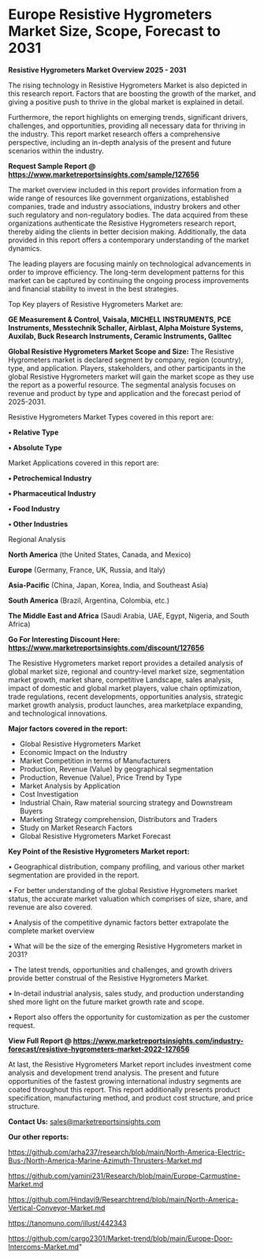 # Europe Resistive Hygrometers Market Size, Scope, Forecast to 2031

<Strong> Resistive Hygrometers Market Overview 2025 - 2031</strong>

The rising technology in Resistive Hygrometers Market is also depicted in this research report. Factors that are boosting the growth of the market, and giving a positive push to thrive in the global market is explained in detail.

Furthermore, the report highlights on emerging trends, significant drivers, challenges, and opportunities, providing all necessary data for thriving in the industry. This report market research offers a comprehensive perspective, including an in-depth analysis of the present and future scenarios within the industry.

<strong>Request Sample Report @ <a href=https://www.marketreportsinsights.com/sample/127656>https://www.marketreportsinsights.com/sample/127656</a></strong>

The market overview included in this report provides information from a wide range of resources like government organizations, established companies, trade and industry associations, industry brokers and other such regulatory and non-regulatory bodies. The data acquired from these organizations authenticate the Resistive Hygrometers research report, thereby aiding the clients in better decision making. Additionally, the data provided in this report offers a contemporary understanding of the market dynamics.

The leading players are focusing mainly on technological advancements in order to improve efficiency. The long-term development patterns for this market can be captured by continuing the ongoing process improvements and financial stability to invest in the best strategies.

Top Key players of Resistive Hygrometers Market are:

<strong>GE Measurement & Control, Vaisala, MICHELL INSTRUMENTS, PCE Instruments, Messtechnik Schaller, Airblast, Alpha Moisture Systems, Auxilab, Buck Research Instruments, Ceramic Instruments, Galltec</strong>

<strong><b>Global Resistive Hygrometers Market Scope and Size:</b></strong>
The Resistive Hygrometers market is declared segment by company, region (country), type, and application. Players, stakeholders, and other participants in the global Resistive Hygrometers market will gain the market scope as they use the report as a powerful resource. The segmental analysis focuses on revenue and product by type and application and the forecast period of 2025-2031.

Resistive Hygrometers Market Types covered in this report are:

<strong>• Relative Type

• Absolute Type</strong>

Market Applications covered in this report are:

<strong>• Petrochemical Industry

• Pharmaceutical Industry

• Food Industry

• Other Industries</strong> 

Regional Analysis

<strong>North America</strong> (the United States, Canada, and Mexico)

<strong>Europe</strong> (Germany, France, UK, Russia, and Italy)

<strong>Asia-Pacific</strong> (China, Japan, Korea, India, and Southeast Asia)

<strong>South America</strong> (Brazil, Argentina, Colombia, etc.)

<strong>The Middle East and Africa</strong> (Saudi Arabia, UAE, Egypt, Nigeria, and South Africa)

<strong>Go For Interesting Discount Here: <a href=https://www.marketreportsinsights.com/discount/127656>https://www.marketreportsinsights.com/discount/127656</a></strong>

The Resistive Hygrometers market report provides a detailed analysis of global market size, regional and country-level market size, segmentation market growth, market share, competitive Landscape, sales analysis, impact of domestic and global market players, value chain optimization, trade regulations, recent developments, opportunities analysis, strategic market growth analysis, product launches, area marketplace expanding, and technological innovations.

<strong><b>Major factors covered in the report:</b></strong>
<ul>
  <li>Global Resistive Hygrometers Market </li>
  <li>Economic Impact on the Industry</li>
  <li>Market Competition in terms of Manufacturers</li>
  <li>Production, Revenue (Value) by geographical segmentation</li>
  <li>Production, Revenue (Value), Price Trend by Type</li>
  <li>Market Analysis by Application</li>
  <li>Cost Investigation</li>
  <li>Industrial Chain, Raw material sourcing strategy and Downstream Buyers</li>
  <li>Marketing Strategy comprehension, Distributors and Traders</li>
  <li>Study on Market Research Factors</li>
  <li>Global Resistive Hygrometers Market Forecast</li>
</ul>

<strong><b>Key Point of the Resistive Hygrometers Market report:</b></strong>

• Geographical distribution, company profiling, and various other market segmentation are provided in the report.

• For better understanding of the global Resistive Hygrometers market status, the accurate market valuation which comprises of size, share, and revenue are also covered.

• Analysis of the competitive dynamic factors better extrapolate the complete market overview

• What will be the size of the emerging Resistive Hygrometers market in 2031?

• The latest trends, opportunities and challenges, and growth drivers provide better construal of the Resistive Hygrometers Market.

• In-detail industrial analysis, sales study, and production understanding shed more light on the future market growth rate and scope.

• Report also offers the opportunity for customization as per the customer request.

<strong><b>View Full Report @ <a href=https://www.marketreportsinsights.com/industry-forecast/resistive-hygrometers-market-2022-127656>https://www.marketreportsinsights.com/industry-forecast/resistive-hygrometers-market-2022-127656</a></b></strong>


At last, the Resistive Hygrometers Market report includes investment come analysis and development trend analysis. The present and future opportunities of the fastest growing international industry segments are coated throughout this report. This report additionally presents product specification, manufacturing method, and product cost structure, and price structure.

<strong>Contact Us:</strong>
sales@marketreportsinsights.com

<strong>Our other reports:</strong>

<a href=https://github.com/arha237/research/blob/main/North-America-Electric-Bus-/North-America-Marine-Azimuth-Thrusters-Market.md>https://github.com/arha237/research/blob/main/North-America-Electric-Bus-/North-America-Marine-Azimuth-Thrusters-Market.md</a>

<a href=https://github.com/yamini231/Research/blob/main/Europe-Carmustine-Market.md>https://github.com/yamini231/Research/blob/main/Europe-Carmustine-Market.md</a>

<a href=https://github.com/Hindavi9/Researchtrend/blob/main/North-America-Vertical-Conveyor-Market.md>https://github.com/Hindavi9/Researchtrend/blob/main/North-America-Vertical-Conveyor-Market.md</a>

<a href=https://tanomuno.com/illust/442343>https://tanomuno.com/illust/442343</a>

<a href=https://github.com/cargo2301/Market-trend/blob/main/Europe-Door-Intercoms-Market.md>https://github.com/cargo2301/Market-trend/blob/main/Europe-Door-Intercoms-Market.md</a>"
